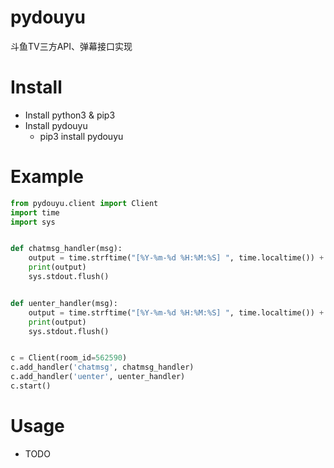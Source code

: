 # pydouyu
斗鱼TV三方API、弹幕接口实现

# Install
- Install python3 & pip3
- Install pydouyu
    - pip3 install pydouyu

# Example
````python
from pydouyu.client import Client
import time
import sys


def chatmsg_handler(msg):
    output = time.strftime("[%Y-%m-%d %H:%M:%S] ", time.localtime()) + msg['nn'] + ": " + msg['txt']
    print(output)
    sys.stdout.flush()


def uenter_handler(msg):
    output = time.strftime("[%Y-%m-%d %H:%M:%S] ", time.localtime()) + msg['nn'] + " 进入了直播间"
    print(output)
    sys.stdout.flush()


c = Client(room_id=562590)
c.add_handler('chatmsg', chatmsg_handler)
c.add_handler('uenter', uenter_handler)
c.start()

````

# Usage
- TODO